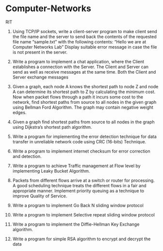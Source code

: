 # Computer-Networks
RIT
1. Using TCP/IP sockets, write a client-server program to make client send the file name
and the server to send back the contents of the requested file name “sample.txt”
with the following contents: “Hello we are at Computer Networks Lab” Display
suitable error message in case the file is not present in the server.



2. Write a program to implement a chat application, where the Client establishes a
connection with the Server. The Client and Server can send as well as receive
messages at the same time. Both the Client and Server exchange messages



3. Given a graph, each node A knows the shortest path to node Z and node A can
determine its shortest path to Z by calculating the minimum cost. Now when packet
flows through a path it incurs some cost to the network, find shortest paths from
source to all nodes in the given graph using Bellman Ford Algorithm. The graph may
contain negative weight edges.



4. Given a graph find shortest paths from source to all nodes in the graph using
Dijkstra’s shortest path algorithm.


5. Write a program for implementing the error detection technique for data transfer in
unreliable network code using CRC (16-bits) Technique.


6. Write a program to implement internet checksum for error correction and detection.


7. Write a program to achieve Traffic management at Flow level by implementing Leaky
Bucket Algorithm.



8. Packets from different flows arrive at a switch or router for processing. A good
scheduling technique treats the different flows in a fair and appropriate manner.
Implement priority queuing as a technique to improve Quality of Service.


9. Write a program to implement Go Back N sliding window protocol


10. Write a program to implement Selective repeat sliding window protocol


11. Write a program to implement the Diffie-Hellman Key Exchange algorithm.


12. Write a program for simple RSA algorithm to encrypt and decrypt the data



